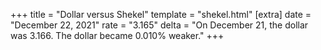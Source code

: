 +++
title = "Dollar versus Shekel"
template = "shekel.html"
[extra]
date = "December 22, 2021"
rate = "3.165"
delta = "On December 21, the dollar was 3.166. The dollar became 0.010% weaker."
+++
